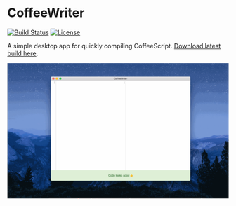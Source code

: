 # CoffeeWriter

[![Build Status](https://img.shields.io/travis/mike182uk/coffee-writer.svg?style=flat-square)](http://travis-ci.org/mike182uk/coffee-writer)
[![License](https://img.shields.io/github/license/mike182uk/coffee-writer.svg?style=flat-square)](https://www.npmjs.com/package/coffee-writer)

A simple desktop app for quickly compiling CoffeeScript. [Download latest build here](https://mike182uk.github.io/coffee-writer/downloads/CoffeeWriter-darwin-x64-latest.tar.bz2).

![](example.gif)
